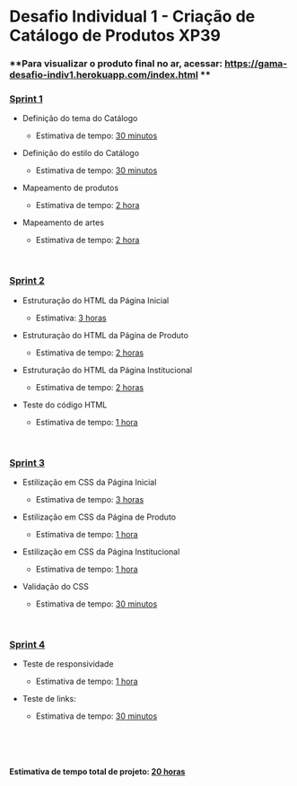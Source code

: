# Desafio Individual 1 - Criação de Catálogo de Produtos XP39

### **Para visualizar o produto final no ar, acessar: https://gama-desafio-indiv1.herokuapp.com/index.html **


### **<ins>Sprint 1</ins>**

* Definição do tema do Catálogo
  * Estimativa de tempo: <ins>30 minutos</ins>


* Definição do estilo do Catálogo
  * Estimativa de tempo: <ins>30 minutos</ins>


* Mapeamento de produtos
  * Estimativa de tempo: <ins>2 hora</ins>


* Mapeamento de artes
  * Estimativa de tempo: <ins>2 hora</ins>
<p>&nbsp;</p>


### **<ins>Sprint 2</ins>**

* Estruturação do HTML da Página Inicial
  * Estimativa: <ins>3 horas</ins>


* Estruturação do HTML da Página de Produto
  * Estimativa de tempo: <ins>2 horas</ins>


* Estruturação do HTML da Página Institucional
  * Estimativa de tempo: <ins>2 horas</ins>


* Teste do código HTML
  * Estimativa de tempo: <ins>1 hora</ins>
<p>&nbsp;</p>


### **<ins>Sprint 3</ins>**

* Estilização em CSS da Página Inicial
  * Estimativa de tempo: <ins>3 horas</ins>


* Estilização em CSS da Página de Produto
  * Estimativa de tempo: <ins>1 hora</ins>


* Estilização em CSS da Página Institucional
  * Estimativa de tempo: <ins>1 hora</ins>


* Validação do CSS
  * Estimativa de tempo: <ins>30 minutos</ins>
<p>&nbsp;</p>


### **<ins>Sprint 4</ins>**

* Teste de responsividade 
  * Estimativa de tempo: <ins>1 hora</ins>


* Teste de links:
  * Estimativa de tempo: <ins>30 minutos</ins>
<p>&nbsp;</p>
<p>&nbsp;</p>

#### Estimativa de tempo total de projeto: <ins>20 horas</ins>